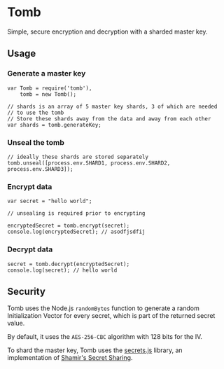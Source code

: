 Tomb
====

Simple, secure encryption and decryption with a sharded master key.

Usage
-----

### Generate a master key

```
var Tomb = require('tomb'),
    tomb = new Tomb();

// shards is an array of 5 master key shards, 3 of which are needed
// to use the tomb
// Store these shards away from the data and away from each other
var shards = tomb.generateKey;
```

### Unseal the tomb

```
// ideally these shards are stored separately
tomb.unseal([process.env.SHARD1, process.env.SHARD2, process.env.SHARD3]);
```

### Encrypt data

```
var secret = "hello world";

// unsealing is required prior to encrypting

encryptedSecret = tomb.encrypt(secret);
console.log(encryptedSecret); // asodfjsdfij
```

### Decrypt data

```
secret = tomb.decrypt(encryptedSecret);
console.log(secret); // hello world
```

Security
--------

Tomb uses the Node.js `randomBytes` function to generate a random Initialization Vector for
every secret, which is part of the returned secret value.

By default, it uses the `AES-256-CBC` algorithm with 128 bits for the IV.

To shard the master key, Tomb uses the [secrets.js](https://github.com/amper5and/secrets.js) library, an implementation
of [Shamir's Secret Sharing](http://en.wikipedia.org/wiki/Shamir%27s_Secret_Sharing).
